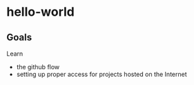 # hello-world

## Goals

Learn

* the github flow
* setting up proper access for projects hosted on the Internet
